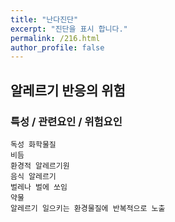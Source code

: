 ```yaml
---
title: "난다진단"
excerpt: "진단을 표시 합니다."
permalink: /216.html
author_profile: false
---
```

## 알레르기 반응의 위험



### 특성 / 관련요인 / 위험요인

>   

    독성 화학물질
    비듬
    환경적 알레르기원
    음식 알레르기
    벌레나 벌에 쏘임
    약물
    알레르기 일으키는 환경물질에 반복적으로 노출
